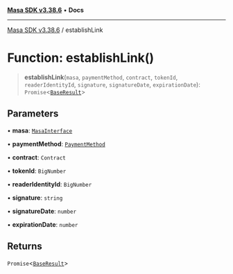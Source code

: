 [**Masa SDK v3.38.6**](../README.md) • **Docs**

***

[Masa SDK v3.38.6](../globals.md) / establishLink

# Function: establishLink()

> **establishLink**(`masa`, `paymentMethod`, `contract`, `tokenId`, `readerIdentityId`, `signature`, `signatureDate`, `expirationDate`): `Promise`\<[`BaseResult`](../interfaces/BaseResult.md)\>

## Parameters

• **masa**: [`MasaInterface`](../interfaces/MasaInterface.md)

• **paymentMethod**: [`PaymentMethod`](../type-aliases/PaymentMethod.md)

• **contract**: `Contract`

• **tokenId**: `BigNumber`

• **readerIdentityId**: `BigNumber`

• **signature**: `string`

• **signatureDate**: `number`

• **expirationDate**: `number`

## Returns

`Promise`\<[`BaseResult`](../interfaces/BaseResult.md)\>
